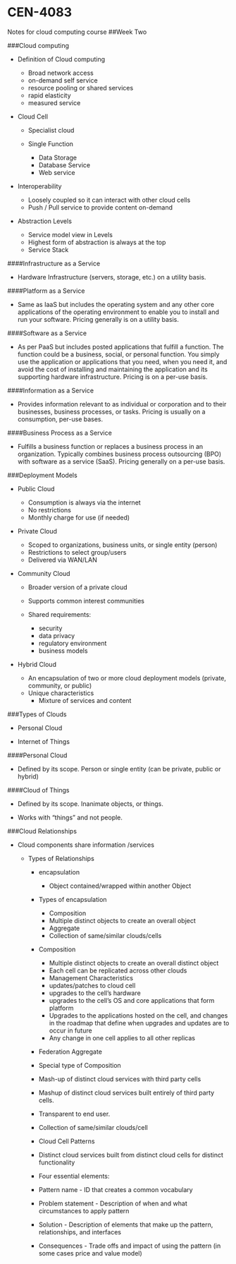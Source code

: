# CEN-4083
Notes for cloud computing course
##Week Two

###Cloud computing

* Definition of Cloud computing

  * Broad network access
  * on-demand self service
  * resource pooling or shared services
  * rapid elasticity
  * measured service

* Cloud Cell

  * Specialist cloud
  * Single Function

    * Data Storage
    * Database Service
    * Web service

* Interoperability

  * Loosely coupled so it can interact with other cloud cells
  * Push / Pull service to provide content on-demand

* Abstraction Levels

  * Service model view in Levels
  * Highest form of abstraction is always at the top
  * Service Stack

####Infrastructure as a Service

* Hardware Infrastructure (servers, storage, etc.) on a utility basis.

####Platform as a Service

* Same as IaaS but includes the operating system and any other core applications of the operating environment to enable you to install and run your software. Pricing generally is on a utility basis.

####Software as a Service

* As per PaaS but includes posted applications that fulfill a function. The function could be a business, social, or personal function. You simply use the application or applications that you need, when you need it, and avoid the cost of installing and maintaining the application and its supporting hardware infrastructure. Pricing is on a per-use basis.

####Information as a Service

* Provides information relevant to as individual or corporation and to their businesses, business processes, or tasks. Pricing is usually on a consumption, per-use bases.

####Business Process as a Service

* Fulfills a business function or replaces a business process in an organization. Typically combines business process outsourcing (BPO) with software as a service (SaaS). Pricing generally on a per-use basis.

###Deployment Models

* Public Cloud

  * Consumption is always via the internet
  * No restrictions
  * Monthly charge for use (if needed)

* Private Cloud

  * Scoped to organizations, business units, or single entity (person)
  * Restrictions to select group/users
  * Delivered via WAN/LAN

* Community Cloud

  * Broader version of a private cloud
  * Supports common interest communities
  * Shared requirements:

    * security
    * data privacy
    * regulatory environment
    * business models


* Hybrid Cloud

    * An encapsulation of two or more cloud deployment models   (private, community, or public)
    * Unique characteristics
      * Mixture of services and content

###Types of Clouds

* Personal Cloud

* Internet of Things

####Personal Cloud

* Defined by its scope. Person or single entity (can be private, public or hybrid)

####Cloud of Things

* Defined by its scope. Inanimate objects, or things.

* Works with “things” and not people.

###Cloud Relationships

* Cloud components share information /services

  * Types of Relationships

    * encapsulation

      * Object contained/wrapped within another Object
    * Types of encapsulation
      * Composition
       * Multiple distinct objects to create an overall object
      * Aggregate
       * Collection of same/similar clouds/cells
    * Composition
      * Multiple distinct objects to create an overall distinct object
      * Each cell can be replicated across other clouds
      * Management Characteristics
       * updates/patches to cloud cell
       * upgrades to the cell’s hardware
       * upgrades to the cell’s OS and core applications that form platform
       * Upgrades to the applications hosted on the cell, and changes in the roadmap that define when upgrades and updates are to occur in future
      * Any change in one cell applies to all other replicas
    * Federation Aggregate
     * Special type of Composition
     * Mash-up of distinct cloud services with third party cells
     * Mashup of distinct cloud services built entirely of third party cells.
     * Transparent to end user.
     * Collection of same/similar clouds/cell
    * Cloud Cell Patterns
     * Distinct cloud services built from distinct cloud cells for distinct functionality
     * Four essential elements:
      * Pattern name - ID that creates a common vocabulary
      * Problem statement - Description of when and what circumstances to apply pattern
      * Solution - Description of elements that make up the pattern, relationships, and interfaces
      * Consequences - Trade offs and impact of using the pattern (in some cases price and value model)
